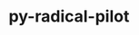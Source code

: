 ---
title: "py-radical-pilot"
layout: cache
categories: [package, v0.19]
meta: {"versions": ["1.16.0"], "compilers": ["gcc@=11.1.0", "oneapi@=2022.1.0"], "oss": ["ubuntu20.04"], "platforms": ["linux"], "targets": ["x86_64"], "stacks": ["e4s", "e4s-oneapi"], "num_specs": 2, "num_specs_by_stack": {"e4s": 1, "e4s-oneapi": 1}}
spec_details: [{"hash": "wg7ioepmnkdiww4bj4djptmx3btybxl3", "compiler": "gcc@=11.1.0", "versions": ["1.16.0"], "os": "ubuntu20.04", "platform": "linux", "target": "x86_64", "variants": ["build_system=python_pip"], "stacks": ["e4s"], "size": "-", "tarball": "https://binaries.spack.io/releases/v0.19/build_cache/linux-ubuntu20.04-x86_64/gcc-11.1.0/py-radical-pilot-1.16.0/linux-ubuntu20.04-x86_64-gcc-11.1.0-py-radical-pilot-1.16.0-wg7ioepmnkdiww4bj4djptmx3btybxl3.spack"}, {"hash": "cd7wtrghmxrzgly53hyam72rotfkqtxq", "compiler": "oneapi@=2022.1.0", "versions": ["1.16.0"], "os": "ubuntu20.04", "platform": "linux", "target": "x86_64", "variants": ["build_system=python_pip"], "stacks": ["e4s-oneapi"], "size": "-", "tarball": "https://binaries.spack.io/releases/v0.19/build_cache/linux-ubuntu20.04-x86_64/oneapi-2022.1.0/py-radical-pilot-1.16.0/linux-ubuntu20.04-x86_64-oneapi-2022.1.0-py-radical-pilot-1.16.0-cd7wtrghmxrzgly53hyam72rotfkqtxq.spack"}]
---